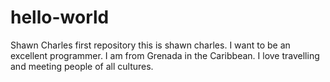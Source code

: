 # hello-world
Shawn Charles first repository
this is shawn charles. I want to be an excellent programmer. I am from Grenada in the Caribbean.
I love travelling and meeting people of all cultures.
